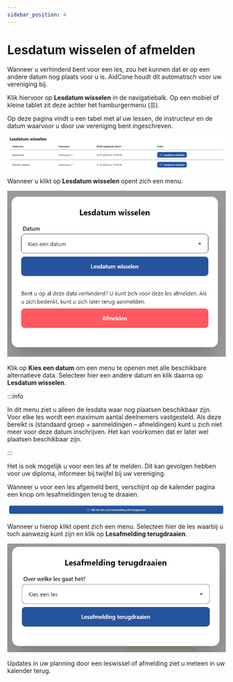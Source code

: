 ```yaml
---
sidebar_position: 4
---
```


# Lesdatum wisselen of afmelden

Wanneer u verhinderd bent voor een les, zou het kunnen dat er op een andere datum nog plaats voor u is. AidCone houdt dit automatisch voor uw vereniging bij.

Klik hiervoor op **Lesdatum wisselen** in de navigatiebalk. Op een mobiel of kleine tablet zit deze achter het hamburgermenu (☰).

Op deze pagina vindt u een tabel met al uw lessen, de instructeur en de datum waarvoor u door uw vereniging bent ingeschreven.

![Leswissel tabel](img/leswissel-tabel.png)

Wanneer u klikt op **Lesdatum wisselen** opent zich een menu.

![Leswissel menu](img/leswissel-menu.png)

Klik op **Kies een datum** om een menu te openen met alle beschikbare alternatieve data. Selecteer hier een andere datum en klik daarna op **Lesdatum wisselen**.

:::info

In dit menu ziet u alleen de lesdata waar nog plaatsen beschikbaar zijn. Voor elke les wordt een maximum aantal deelnemers vastgesteld. Als deze bereikt is (standaard groep + aanmeldingen – afmeldingen) kunt u zich niet meer voor deze datum inschrijven. Het kan voorkomen dat er later wel plaatsen beschikbaar zijn.

:::

Het is ook mogelijk u voor een les af te melden. Dit kan gevolgen hebben voor uw diploma, informeer bij twijfel bij uw vereniging.

Wanneer u voor een les afgemeld bent, verschijnt op de kalender pagina een knop om lesafmeldingen terug te draaien.

![Lesafmelding knop](img/lesafmelding-knop.png)

Wanneer u hierop klikt opent zich een menu. Selecteer hier de les waarbij u toch aanwezig kunt zijn en klik op **Lesafmelding terugdraaien**.

![Lesafmelding menu](img/lesafmelding-menu.png)

Updates in uw planning door een leswissel of afmelding ziet u meteen in uw kalender terug.